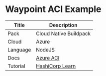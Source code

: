 # Waypoint ACI Example

|Title|Description|
|---|---|
|Pack|Cloud Native Buildpack|
|Cloud|Azure|
|Language|NodeJS|
|Docs|[Azure ACI](https://www.waypointproject.io/plugins/azure-container-instances)|
|Tutorial|[HashiCorp Learn](https://learn.hashicorp.com/tutorials/waypoint/azure-container-instance?in=waypoint/deploy-azure)|
